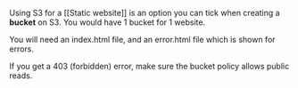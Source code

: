 Using S3 for a [[Static website]] is an option you can tick when creating a **bucket** on S3.
You would have 1 bucket for 1 website.

You will need an index.html file, and an error.html file which is shown for errors.

If you get a 403 (forbidden) error, make sure the bucket policy allows public reads.